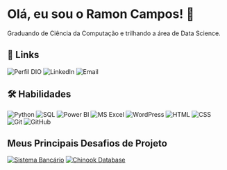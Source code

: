 
# Olá, eu sou o Ramon Campos! 👋

Graduando de Ciência da Computação e trilhando a área de Data Science.

<!---
## 🧑🏻‍💻 Sobre mim
--->

## 🔗 Links

![Perfil DIO](https://img.shields.io/badge/MEU_PERFIL_NA_DIO-30A3DC?style=for-the-badge&link=https%3A%2F%2Fweb.dio.me%2Fusers%2Framon_campos)
![LinkedIn](https://img.shields.io/badge/LinkedIn-292524?style=for-the-badge&logo=linkedin&logoColor=0A66C2&link=https%3A%2F%2Fweb.dio.me%2Fusers%2Framon_campos)
![Email](https://img.shields.io/badge/E--mail-292524?style=for-the-badge&logo=maildotru&link=https%3A%2F%2Fweb.dio.me%2Fusers%2Framon_campos)

## 🛠️  Habilidades

![Python](https://img.shields.io/badge/Python-292524?style=for-the-badge&logo=python&link=https%3A%2F%2Fweb.dio.me%2Fusers%2Framon_campos)
![SQL](https://img.shields.io/badge/SQL-292524?style=for-the-badge&logo=microsoftsqlserver&logoColor=CC2927&link=https%3A%2F%2Fweb.dio.me%2Fusers%2Framon_campos)
![Power BI](https://img.shields.io/badge/Power_BI-292524?style=for-the-badge&logo=powerbi&link=https%3A%2F%2Fweb.dio.me%2Fusers%2Framon_campos)
![MS Excel](https://img.shields.io/badge/Excel-292524?style=for-the-badge&logo=microsoftexcel&logoColor=217346&link=https%3A%2F%2Fweb.dio.me%2Fusers%2Framon_campos)
![WordPress](https://img.shields.io/badge/WordPress-292524?style=for-the-badge&logo=wordpress&logoColor=21759B&link=https%3A%2F%2Fweb.dio.me%2Fusers%2Framon_campos)
![HTML](https://img.shields.io/badge/HTML-292524?style=for-the-badge&logo=html5&link=https%3A%2F%2Fweb.dio.me%2Fusers%2Framon_campos)
![CSS](https://img.shields.io/badge/CSS-292524?style=for-the-badge&logo=css3&link=https%3A%2F%2Fweb.dio.me%2Fusers%2Framon_campos)
![Git](https://img.shields.io/badge/git-292524?style=for-the-badge&logo=git&link=https%3A%2F%2Fweb.dio.me%2Fusers%2Framon_campos)
![GitHub](https://img.shields.io/badge/GitHub-292524?style=for-the-badge&logo=GitHub&link=https%3A%2F%2Fweb.dio.me%2Fusers%2Framon_campos)

<!--

## GitHub Stats

![GitHub Stats](https://github-readme-stats.vercel.app/api?username=ramon-campos&theme=transparent&bg_color=000&border_color=30A3DC&show_icons=true&icon_color=30A3DC&title_color=E94D5F&text_color=FFF)
![Top Langs](https://github-readme-stats-git-masterrstaa-rickstaa.vercel.app/api/top-langs/?username=ramon-campos&layout=compact&bg_color=000&border_color=30A3DC&title_color=E94D5F&text_color=FFF)

-->

## Meus Principais Desafios de Projeto

[![Sistema Bancário](https://github-readme-stats.vercel.app/api/pin/?username=ramon-campos&repo=sistema-bancario&bg_color=000&border_color=30A3DC&show_icons=true&icon_color=30A3DC&title_color=E94D5F&text_color=FFF)](https://github.com/ramon-campos/sistema-bancario)
[![Chinook Database](https://github-readme-stats.vercel.app/api/pin/?username=ramon-campos&repo=chinook-database&bg_color=000&border_color=30A3DC&show_icons=true&icon_color=30A3DC&title_color=E94D5F&text_color=FFF)](https://github.com/ramon-campos/chinook-database)

<!-- ICONS -->

<!--

<h1 align="center">👋 Olá, eu sou Ramon Campos</h1>
<h3 align="center">Graduando em Ciência da Computação</h3><br>

- 🌱 Não sou fã de praia, mas a ciência de dados é a minha!

- 💬 Pergunte-me sobre **Excel, SQL e Python**

- 📄 Saiba mais sobre o meu perfil profissional no [**LinkedIn**](https://www.linkedin.com/in/ramonr-campos/)

<h3 align="left">Conecte-se comigo:</h3>
<p align="left">
  <a href="https://linkedin.com/in/ramonr-campos" target="blank"> <img align="center" src="https://www.svgrepo.com/show/355096/linkedin.svg" alt="ramonr-campos" height="30" width="30" /></a> &nbsp&nbsp&nbsp&nbsp
  <a href="https://instagram.com/ramon.cmps" target="blank"><img align="center" src="https://www.svgrepo.com/show/111199/instagram.svg" alt="ramon.cmps" height="30" width="30" /></a>
</p>

<h3 align="left">Habilidades e Ferramentas:</h3>

<p align="left">
  <a href="https://www.microsoft.com/en-us/microsoft-365/excel"> 
    <img src="https://www.svgrepo.com/show/373589/excel.svg" alt="excel" width="40" height="40"/>
  </a> &nbsp&nbsp&nbsp&nbsp
  <a href="https://www.microsoft.com/en-us/sql-server/">
    <img src="https://img.icons8.com/color/480/microsoft-sql-server.png" alt="mssql" width="40" height="40"/> &nbsp&nbsp&nbsp&nbsp
  <a href="https://www.tableau.com/">
    <img src="https://www.svgrepo.com/show/354428/tableau-icon.svg" alt="tableau" width="40" height="40"/> &nbsp&nbsp&nbsp&nbsp
  <a href="https://www.python.org/">
    <img src="https://raw.githubusercontent.com/devicons/devicon/master/icons/python/python-original.svg" alt="python" width="40" height="40"/> &nbsp&nbsp&nbsp&nbsp
  <a href="https://www.oracle.com/br/database/">
    <img src="https://raw.githubusercontent.com/devicons/devicon/1119b9f84c0290e0f0b38982099a2bd027a48bf1/icons/oracle/oracle-original.svg" alt="python" width="60" height="60"/>
</p>

-->
